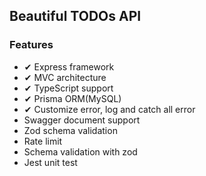 ## Beautiful TODOs API

### Features

- ✔ Express framework
- ✔ MVC architecture
- ✔ TypeScript support
- ✔ Prisma ORM(MySQL)
- ✔ Customize error, log and catch all error
- Swagger document support
- Zod schema validation
- Rate limit
- Schema validation with zod
- Jest unit test
